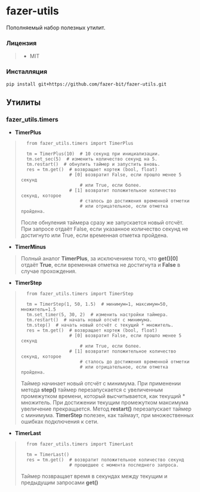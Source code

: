 
# fazer-utils

Пополняемый набор полезных утилит.

### Лицензия
>* MIT
### Инсталляция
    pip install git+https://github.com/fazer-bit/fazer-utils.git
## Утилиты
### fazer_utils.timers
* **TimerPlus**
>
>       from fazer_utils.timers import TimerPlus
>    
>       tm = TimerPlus(10)  # 10 секунд при инициализации.
>       tm.set_sec(5)  # изменить количество секунд на 5.
>       tm.restart()  # обнулить таймер и запустить вновь.
>       res = tm.get()  # возвращает кортеж (bool, float)
>                       # [0] возвратит False, если прошло менее 5 секунд
>                           # или True, если более.        
>                       # [1] возвратит положительное количество секунд, которое 
>                           # сталось до достижения временной отметки
>                           # или отрицательное, если отметка пройдена.
> После обнуления таймера сразу же запускается новый отсчёт.
> При запросе отдаёт False, если указанное количество секунд не достигнуто 
> или True, если временная отметка пройдена.

* **TimerMinus**
>
> Полный аналог **TimerPlus**, за исключением того, что 
> **get()[0]** отдаёт **True**, если временная отметка не достигнута и
> **False** в случае прохождения.


* **TimerStep**
>
>       from fazer_utils.timers import TimerStep
>    
>       tm = TimerStep(1, 50, 1.5)  # минимум=1, максимум=50, множитель=1.5
>       tm.set_timer(5, 30, 2)  # изменить настройки таймера.
>       tm.restart()  # начать новый отсчёт с минимума.
>       tm.step()  # начать новый отсчёт с текущий * множитель.
>       res = tm.get()  # возвращает кортеж (bool, float)
>                       # [0] возвратит False, если прошло менее 5 секунд
>                           # или True, если более.        
>                       # [1] возвратит положительное количество секунд, которое 
>                           # сталось до достижения временной отметки
>                           # или отрицательное, если отметка пройдена.
> Таймер начинает новый отсчёт с минимума. При применении метода **step()**
> таймер перезапускается с увеличенным промежутком времени, который 
> высчитывается, как текущий * множитель. При достижении текущим промежутком
> максимума увеличение прекращается.
> Метод **restart()** перезапускает таймер с минимума.
> **TimerStep** полезен, как таймаут, при множественных ошибках подключения к сети.

* **TimerLast**
>
>       from fazer_utils.timers import TimerLast
>    
>       tm = TimerLast()
>       res = tm.get()  # возвратит положительное количество секунд
>                       # прошедшее с момента последнего запроса.
> Таймер позвращает время в секундах между текущим и предыдущим 
> запросами **get()**